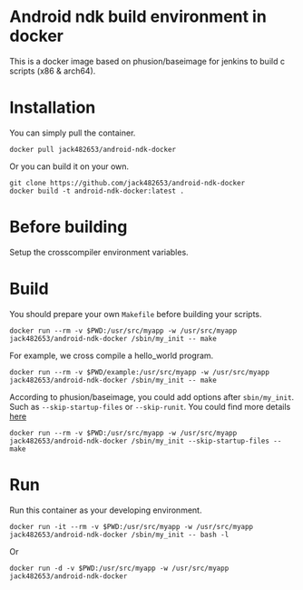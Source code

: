 Android ndk build environment in docker
====

This is a docker image based on phusion/baseimage for jenkins to build c scripts (x86 & arch64).


Installation
====

You can simply pull the container.

```shell
docker pull jack482653/android-ndk-docker
```

Or you can build it on your own.

```shell
git clone https://github.com/jack482653/android-ndk-docker
docker build -t android-ndk-docker:latest .
```

Before building
====

Setup the crosscompiler environment variables.

Build
====

You should prepare your own `Makefile` before building your scripts.

```shell
docker run --rm -v $PWD:/usr/src/myapp -w /usr/src/myapp jack482653/android-ndk-docker /sbin/my_init -- make
```

For example, we cross compile a hello_world program.

```shell
docker run --rm -v $PWD/example:/usr/src/myapp -w /usr/src/myapp jack482653/android-ndk-docker /sbin/my_init -- make
```

According to phusion/baseimage, you could add options after `sbin/my_init`. Such as `--skip-startup-files` or `--skip-runit`. You could find more details [here](https://github.com/phusion/baseimage-docker#overview)
```shell
docker run --rm -v $PWD:/usr/src/myapp -w /usr/src/myapp jack482653/android-ndk-docker /sbin/my_init --skip-startup-files -- make
```

Run
====

Run this container as your developing environment.

```shell
docker run -it --rm -v $PWD:/usr/src/myapp -w /usr/src/myapp jack482653/android-ndk-docker /sbin/my_init -- bash -l
```
Or
```shell
docker run -d -v $PWD:/usr/src/myapp -w /usr/src/myapp jack482653/android-ndk-docker
```
